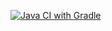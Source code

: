 [![Java CI with Gradle](https://github.com/AVLKarnaukh/sql/actions/workflows/gradle.yml/badge.svg)](https://github.com/AVLKarnaukh/sql/actions/workflows/gradle.yml)